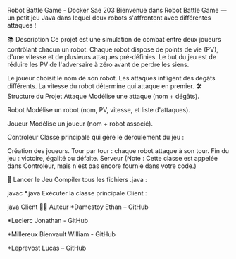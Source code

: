 Robot Battle Game - Docker Sae 203
Bienvenue dans Robot Battle Game — un petit jeu Java dans lequel deux robots s'affrontent avec différentes attaques !

📚 Description
Ce projet est une simulation de combat entre deux joueurs contrôlant chacun un robot.
Chaque robot dispose de points de vie (PV), d'une vitesse et de plusieurs attaques pré-définies.
Le but du jeu est de réduire les PV de l'adversaire à zéro avant de perdre les siens.

Le joueur choisit le nom de son robot.
Les attaques infligent des dégâts différents.
La vitesse du robot détermine qui attaque en premier.
🛠️ Structure du Projet
Attaque
Modélise une attaque (nom + dégâts).

Robot
Modélise un robot (nom, PV, vitesse, et liste d'attaques).

Joueur
Modélise un joueur (nom + robot associé).

Controleur
Classe principale qui gère le déroulement du jeu :

Création des joueurs.
Tour par tour : chaque robot attaque à son tour.
Fin du jeu : victoire, égalité ou défaite.
Serveur
(Note : Cette classe est appelée dans Controleur, mais n'est pas encore fournie dans votre code.)

🚀 Lancer le Jeu
Compiler tous les fichiers .java :

javac *.java
Exécuter la classe principale Client :

java Client
🧑‍💻 Auteur
*Damestoy Ethan – GitHub

*Leclerc Jonathan - GitHub

*Millereux Bienvault William - GitHub

*Leprevost Lucas – GitHub

